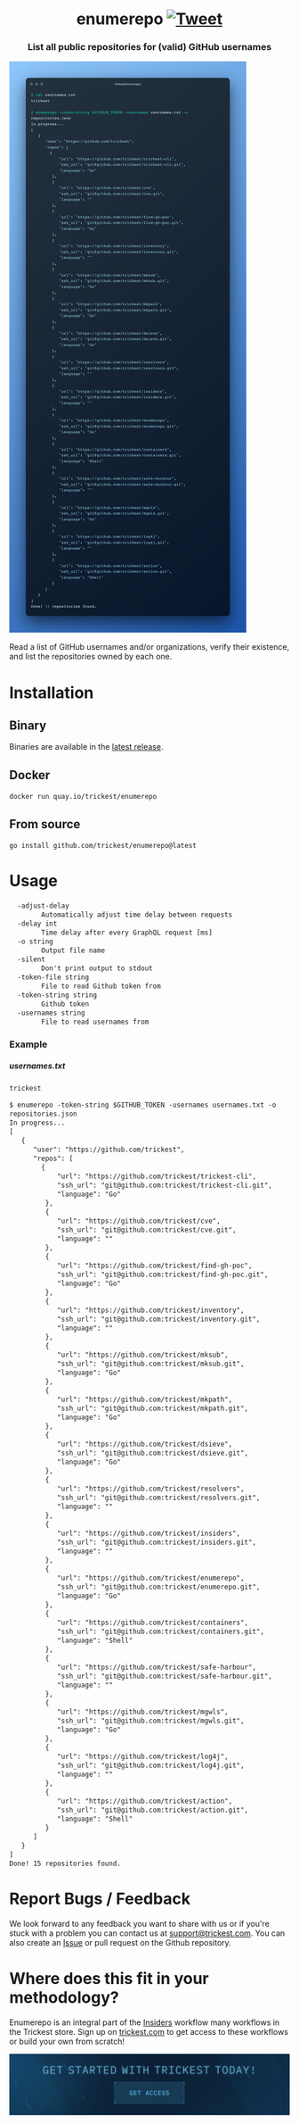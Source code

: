 <h1 align="center">enumerepo <a href="https://twitter.com/intent/tweet?text=enumerepo%20-%20Read%20a%20list%20of%20GitHub%20usernames%20and%2For%20organizations%2C%20verify%20their%20existence%2C%20and%20list%20the%20repositories%20owned%20by%20each%20one%20%40trick3st%0Ahttps%3A%2F%2Fgithub.com%2Ftrickest%2Fenumerepo&hashtags=bugbounty,bugbountytips,infosec"><img src="https://img.shields.io/badge/Tweet--lightgrey?logo=twitter&style=social" alt="Tweet" height="20"/></a></h1>
<h3 align="center">List all public repositories for (valid) GitHub usernames</h3>

![enumerepo](enumerepo.png "enumerepo")

Read a list of GitHub usernames and/or organizations, verify their existence, and list the repositories owned by each one. 

# Installation
## Binary
Binaries are available in the [latest release](https://github.com/trickest/enumerepo/releases/latest).

## Docker
```
docker run quay.io/trickest/enumerepo
```

## From source
```
go install github.com/trickest/enumerepo@latest
```

# Usage
```
  -adjust-delay
    	Automatically adjust time delay between requests
  -delay int
    	Time delay after every GraphQL request [ms]
  -o string
    	Output file name
  -silent
    	Don't print output to stdout
  -token-file string
    	File to read Github token from
  -token-string string
    	Github token
  -usernames string
    	File to read usernames from
```

### Example
##### usernames.txt
```
trickest
```

```shell script
$ enumerepo -token-string $GITHUB_TOKEN -usernames usernames.txt -o repositories.json
In progress...
[
   {
      "user": "https://github.com/trickest",
      "repos": [
        {
            "url": "https://github.com/trickest/trickest-cli",
            "ssh_url": "git@github.com:trickest/trickest-cli.git",
            "language": "Go"
         },
         {
            "url": "https://github.com/trickest/cve",
            "ssh_url": "git@github.com:trickest/cve.git",
            "language": ""
         },
         {
            "url": "https://github.com/trickest/find-gh-poc",
            "ssh_url": "git@github.com:trickest/find-gh-poc.git",
            "language": "Go"
         },
         {
            "url": "https://github.com/trickest/inventory",
            "ssh_url": "git@github.com:trickest/inventory.git",
            "language": ""
         },
         {
            "url": "https://github.com/trickest/mksub",
            "ssh_url": "git@github.com:trickest/mksub.git",
            "language": "Go"
         },
         {
            "url": "https://github.com/trickest/mkpath",
            "ssh_url": "git@github.com:trickest/mkpath.git",
            "language": "Go"
         },
         {
            "url": "https://github.com/trickest/dsieve",
            "ssh_url": "git@github.com:trickest/dsieve.git",
            "language": "Go"
         },
         {
            "url": "https://github.com/trickest/resolvers",
            "ssh_url": "git@github.com:trickest/resolvers.git",
            "language": ""
         },
         {
            "url": "https://github.com/trickest/insiders",
            "ssh_url": "git@github.com:trickest/insiders.git",
            "language": ""
         },
         {
            "url": "https://github.com/trickest/enumerepo",
            "ssh_url": "git@github.com:trickest/enumerepo.git",
            "language": "Go"
         },
         {
            "url": "https://github.com/trickest/containers",
            "ssh_url": "git@github.com:trickest/containers.git",
            "language": "Shell"
         },
         {
            "url": "https://github.com/trickest/safe-harbour",
            "ssh_url": "git@github.com:trickest/safe-harbour.git",
            "language": ""
         },
         {
            "url": "https://github.com/trickest/mgwls",
            "ssh_url": "git@github.com:trickest/mgwls.git",
            "language": "Go"
         },
         {
            "url": "https://github.com/trickest/log4j",
            "ssh_url": "git@github.com:trickest/log4j.git",
            "language": ""
         },
         {
            "url": "https://github.com/trickest/action",
            "ssh_url": "git@github.com:trickest/action.git",
            "language": "Shell"
         }
      ]
   }
]
Done! 15 repositories found.
```

# Report Bugs / Feedback
We look forward to any feedback you want to share with us or if you're stuck with a problem you can contact us at [support@trickest.com](mailto:support@trickest.com). You can also create an [Issue](https://github.com/trickest/enumerepo/issues/new) or pull request on the Github repository.

# Where does this fit in your methodology?
Enumerepo is an integral part of the [Insiders](https://github.com/trickest/insiders) workflow many workflows in the Trickest store. Sign up on [trickest.com](https://trickest.com) to get access to these workflows or build your own from scratch!

[<img src="./banner.png" />](https://trickest-access.paperform.co/)
